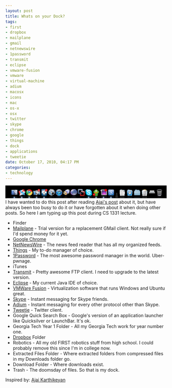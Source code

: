 ```yaml
--- 
layout: post
title: Whats on your Dock?
tags: 
- first
- dropbox
- mailplane
- gmail
- netnewswire
- 1password
- transmit
- eclipse
- vmware-fusion
- vmware
- virtual-machine
- adium
- macosx
- icons
- mac
- os-x
- osx
- twitter
- skype
- chrome
- google
- things
- dock
- applications
- tweetie
date: October 17, 2010, 04:17 PM
categories: 
- technology
---
```

[![](files/2010/10/dock-1024x81.png "Dock")](files/2010/10/dock.png)I have wanted to do this post after reading [Ajai's post](http://www.ajaimk.com/2010/08/26/whats-on-your-dock/) about it, but have always been too busy to do it or have forgotten about it when doing other posts. So here I am typing up this post during CS 1331 lecture.
- Finder
- [Mailplane](http://mailplaneapp.com/) - Trial version for a replacement GMail client. Not really sure if I'd spend money for it yet.
- [Google Chrome](http://www.google.com/chrome/intl/en/landing_chrome_mac.html?hl=en)
- [NetNewsWire](http://netnewswireapp.com/) - The news feed reader that has all my organized feeds.
- [Things](http://culturedcode.com/things/) - My to-do manager of choice.
- [1Password](http://agilewebsolutions.com/products/1Password) - The most awesome password manager in the world. Uber-pwnage.
- iTunes
- [Transmit](http://www.panic.com/transmit/) - Pretty awesome FTP client. I need to upgrade to the latest version.
- [Eclipse](http://www.eclipse.org/) - My current Java IDE of choice.
- [VMWare Fusion](http://www.vmware.com/products/fusion/) - Virtualization software that runs Windows and Ubuntu great.
- [Skype](http://www.skype.com/intl/en-us/home) - Instant messaging for Skype friends.
- [Adium](http://adium.im/) - Instant messaging for every other protocol other than Skype.
- [Tweetie](http://www.atebits.com/tweetie-mac/) - Twitter client.
- Google Quick Search Box - Google's version of an application launcher like Quicksilver or LaunchBar. It's ok.
- Georgia Tech Year 1 Folder - All my Georgia Tech work for year number one.
- [Dropbox](http://www.dropbox.com/) Folder
- Robotics - All my old FIRST robotics stuff from high school. I could probably remove this since I'm in college now.
- Extracted Files Folder - Where extracted folders from compressed files in my Downloads folder go.
- Download Folder - Where downloads exist.
- Trash - The doomsday of files.
So that is my dock.

Inspired by: [Ajai Karthikeyan](http://www.ajaimk.com/2010/08/26/whats-on-your-dock/)
